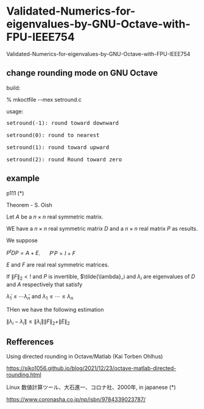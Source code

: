 # Validated-Numerics-for-eigenvalues-by-GNU-Octave-with-FPU-IEEE754
Validated-Numerics-for-eigenvalues-by-GNU-Octave-with-FPU-IEEE754


## change rounding mode on GNU Octave

build:

% mkoctfile --mex setround.c

usage:
<pre>
setround(-1): round toward downward

setround(0): round to nearest

setround(1): round toward upward

setround(2): round Round toward zero
</pre>

## example

p111 (*)

  Theorem - S. Oish
  
  Let $A$ be a $n\times n$ real symmetric matrix.
  
  WE have a $n\times n$ real symmetric matrix $D$ and a $n\times n$ real matrix $P$ as results.

  We suppose

  $P^t D P = A + E$. $\quad$ $P' P = I + F$

  $E$ and $F$ are real real symmetric matrices.

  If $\| F \|_2 \lt !$ and $P$ is invertible, $\tilde{\lambda}_i and $\lambda_i$ are eigenvalues of $D$ and $A$ respectively that satisfy

  $\tilde{\lambda}_1 \le \cdots \tilde{\lambda}_n$ and $\lambda_1 \le \cdots \le \lambda_n$

  THen we have the following estimation

  $\|\lambda_i - \tilde{\lambda}_i\| \le \|\tilde{\lambda}_i\|\|F\|_2+\|E\|_2$

## Refferences

Using directed rounding in Octave/Matlab (Kai Torben Ohlhus) 

https://siko1056.github.io/blog/2021/12/23/octave-matlab-directed-rounding.html

Linux 数値計算ツール、大石進一、コロナ社、2000年, in japanese   (*)

https://www.coronasha.co.jp/np/isbn/9784339023787/

